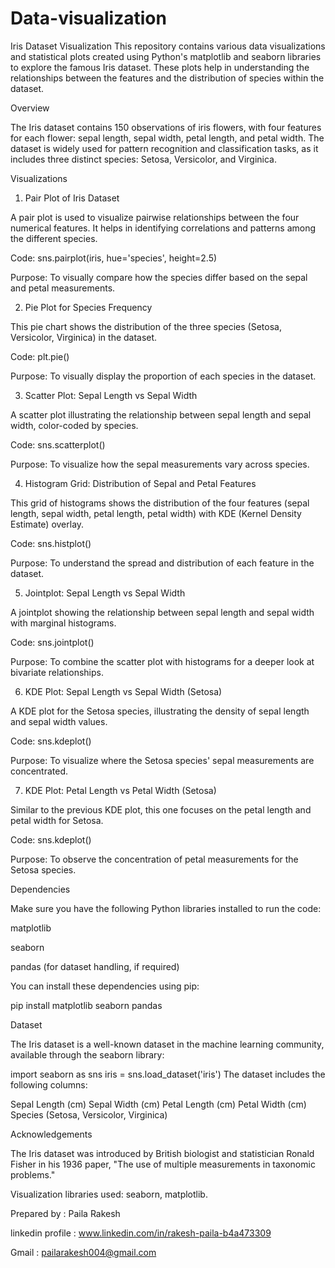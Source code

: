 # Data-visualization
Iris Dataset Visualization
This repository contains various data visualizations and statistical plots created using Python's matplotlib and seaborn libraries to explore the famous Iris dataset. These plots help in understanding the relationships between the features and the distribution of species within the dataset.

Overview

The Iris dataset contains 150 observations of iris flowers, with four features for each flower: sepal length, sepal width, petal length, and petal width. The dataset is widely used for pattern recognition and classification tasks, as it includes three distinct species: Setosa, Versicolor, and Virginica.

Visualizations
1. Pair Plot of Iris Dataset

A pair plot is used to visualize pairwise relationships between the four numerical features. It helps in identifying correlations and patterns among the different species.

Code: sns.pairplot(iris, hue='species', height=2.5)

Purpose: To visually compare how the species differ based on the sepal and petal measurements.

2. Pie Plot for Species Frequency
   
This pie chart shows the distribution of the three species (Setosa, Versicolor, Virginica) in the dataset.

Code: plt.pie()

Purpose: To visually display the proportion of each species in the dataset.

3. Scatter Plot: Sepal Length vs Sepal Width
   
A scatter plot illustrating the relationship between sepal length and sepal width, color-coded by species.

Code: sns.scatterplot()

Purpose: To visualize how the sepal measurements vary across species.

4. Histogram Grid: Distribution of Sepal and Petal Features
   
This grid of histograms shows the distribution of the four features (sepal length, sepal width, petal length, petal width) with KDE (Kernel Density Estimate) overlay.

Code: sns.histplot()

Purpose: To understand the spread and distribution of each feature in the dataset.

5. Jointplot: Sepal Length vs Sepal Width
   
A jointplot showing the relationship between sepal length and sepal width with marginal histograms.

Code: sns.jointplot()

Purpose: To combine the scatter plot with histograms for a deeper look at bivariate relationships.

6. KDE Plot: Sepal Length vs Sepal Width (Setosa)
   
A KDE plot for the Setosa species, illustrating the density of sepal length and sepal width values.

Code: sns.kdeplot()

Purpose: To visualize where the Setosa species' sepal measurements are concentrated.

7. KDE Plot: Petal Length vs Petal Width (Setosa)
   
Similar to the previous KDE plot, this one focuses on the petal length and petal width for Setosa.

Code: sns.kdeplot()

Purpose: To observe the concentration of petal measurements for the Setosa species.

Dependencies

Make sure you have the following Python libraries installed to run the code:

matplotlib

seaborn

pandas (for dataset handling, if required)

You can install these dependencies using pip:

pip install matplotlib seaborn pandas

Dataset

The Iris dataset is a well-known dataset in the machine learning community, available through the seaborn library:

import seaborn as sns
iris = sns.load_dataset('iris')
The dataset includes the following columns:

Sepal Length (cm)
Sepal Width (cm)
Petal Length (cm)
Petal Width (cm)
Species (Setosa, Versicolor, Virginica)

Acknowledgements

The Iris dataset was introduced by British biologist and statistician Ronald Fisher in his 1936 paper, "The use of multiple measurements in taxonomic problems."

Visualization libraries used: seaborn, matplotlib.

Prepared by : Paila Rakesh

linkedin profile : www.linkedin.com/in/rakesh-paila-b4a473309

Gmail : pailarakesh004@gmail.com
